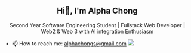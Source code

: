 <h2 align="center">Hi👋, I'm Alpha Chong</h2>
<p align="center">Second Year Software Engineering Student | Fullstack Web Developer | Web2 & Web 3 with AI integration Enthusiasm </p>

- 📫 How to reach me: alphachongs@gmail.com
![](https://komarev.com/ghpvc/?alpha031117)

<!--
**alpha031117/alpha031117** is a ✨ _special_ ✨ repository because its `README.md` (this file) appears on your GitHub profile.

Here are some ideas to get you started:

- 🔭 I’m currently working on ...
- 🌱 I’m currently learning ...
- 👯 I’m looking to collaborate on ...
- 🤔 I’m looking for help with ...
- 💬 Ask me about ...
- 
- 😄 Pronouns: ...
- ⚡ Fun fact: ...
-->
